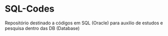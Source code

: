 # SQL-Codes
Repositório destinado a códigos em SQL (Oracle) para auxilio de estudos e pesquisa dentro das DB (Database)
